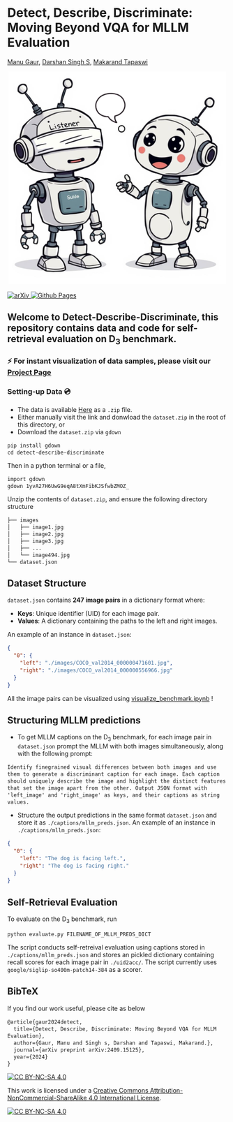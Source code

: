 

# Detect, Describe, Discriminate: Moving Beyond VQA for MLLM Evaluation

[Manu Gaur](https://manugaurdl.github.io/), [Darshan Singh S](https://darshansingh11.github.io/), [Makarand Tapaswi](https://makarandtapaswi.github.io/)

<p align="center">
  <img src="imgs/teaser.png" width="500" />
</p>

<p float="left">
  <a href="https://arxiv.org/abs/2409.15125">
    <img src="https://img.shields.io/badge/arXiv-2406.10889-b31b1b.svg" alt="arXiv"/>
  </a>
  <a href="https://katha-ai.github.io/projects/detect-describe-discriminate/">
    <img src="https://img.shields.io/badge/github%20pages-121013?style=for-the-badge&logo=github&logoColor=white" alt="Github Pages"/>
  </a>
</p>


## Welcome to Detect-Describe-Discriminate, this repository contains data and code for self-retrieval evaluation on D<sub>3</sub> benchmark.

### :zap:	For instant visualization of data samples, please visit our [Project Page](https://katha-ai.github.io/projects/detect-describe-discriminate/)

### Setting-up Data 💿

- The data is available [Here](https://drive.google.com/file/d/1X-8ARlBbj-U_uMEQ-PfPN1tOQqU1hKox/view?usp=sharing) as a `.zip` file.
- Either manually visit the link and donwload the `dataset.zip` in the root of this directory, or
- Download the `dataset.zip` via `gdown`

```
pip install gdown
cd detect-describe-discriminate
```
Then in a python terminal or a file,

```
import gdown
gdown 1yvA27H6UwG9eqA8tXmFibKJSfwbZMOZ_
```
Unzip the contents of `dataset.zip`, and ensure the following directory structure

```
├── images
│   ├── image1.jpg
│   ├── image2.jpg
│   ├── image3.jpg
│   ├── ...
│   └── image494.jpg
└── dataset.json
```

## Dataset Structure

`dataset.json` contains **247 image pairs** in a dictionary format where:

- **Keys**: Unique identifier (UID) for each image pair.
- **Values**: A dictionary containing the paths to the left and right images.

An example of an instance in `dataset.json`:

```json
{
  "0": {
    "left": "./images/COCO_val2014_000000471601.jpg",
    "right": "./images/COCO_val2014_000000556966.jpg"
  }
}
```

All the image pairs can be visualized using [visualize_benchmark.ipynb](visualize_benchmark.ipynb) !



## Structuring MLLM predictions

- To get MLLM captions on the D<sub>3</sub> benchmark, for each image pair in `dataset.json` prompt the MLLM with both images simultaneously, along with the following prompt: 

```plaintext
Identify finegrained visual differences between both images and use them to generate a discriminant caption for each image. Each caption should uniquely describe the image and highlight the distinct features that set the image apart from the other. Output JSON format with 'left_image' and 'right_image' as keys, and their captions as string values.
```

- Structure the output predictions in the same format `dataset.json` and store it as  `./captions/mllm_preds.json`. An example of an instance in `./captions/mllm_preds.json`:
```json
{
  "0": {
    "left": "The dog is facing left.",
    "right": "The dog is facing right."
  }
}
```


## Self-Retrieval Evaluation


To evaluate on the D<sub>3</sub> benchmark, run 
```
python evaluate.py FILENAME_OF_MLLM_PREDS_DICT
```
The script conducts self-retreival evaluation using captions stored in `./captions/mllm_preds.json` and stores an pickled dictionary containing recall scores for each image pair in `./uid2acc/`. The script currently uses `google/siglip-so400m-patch14-384` as a scorer.


## BibTeX
If you find our work useful, please cite as below

```
@article{gaur2024detect,
  title={Detect, Describe, Discriminate: Moving Beyond VQA for MLLM Evaluation},
  author={Gaur, Manu and Singh s, Darshan and Tapaswi, Makarand.},
  journal={arXiv preprint arXiv:2409.15125},
  year={2024}
}
```




[![CC BY-NC-SA 4.0][cc-by-nc-sa-shield]][cc-by-nc-sa]

This work is licensed under a
[Creative Commons Attribution-NonCommercial-ShareAlike 4.0 International License][cc-by-nc-sa].

[![CC BY-NC-SA 4.0][cc-by-nc-sa-image]][cc-by-nc-sa]

[cc-by-nc-sa]: http://creativecommons.org/licenses/by-nc-sa/4.0/
[cc-by-nc-sa-image]: https://licensebuttons.net/l/by-nc-sa/4.0/88x31.png
[cc-by-nc-sa-shield]: https://img.shields.io/badge/License-CC%20BY--NC--SA%204.0-lightgrey.svg

